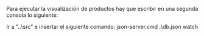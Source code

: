 Para ejecutar la visualización de productos hay que escribir en una segunda consola lo siguiente:

Ir a "..\src" e insertar el siguiente comando: json-server.cmd .\db.json watch


